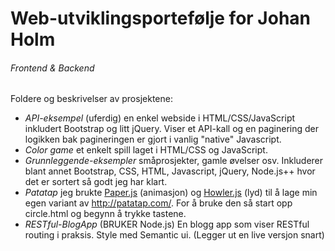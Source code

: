 # Web-utviklingsportefølje for Johan Holm
###### Frontend & Backend

Foldere og beskrivelser av prosjektene:

* *API-eksempel*  (uferdig) en enkel webside i HTML/CSS/JavaScript inkludert Bootstrap og litt jQuery. Viser et API-kall og en paginering der logikken bak pagineringen er gjort i vanlig "native" Javascript.
* *Color game* et enkelt spill laget i HTML/CSS og JavaScript.
* *Grunnleggende-eksempler* småprosjekter, gamle øvelser osv. Inkluderer blant annet Bootstrap, CSS, HTML, Javascript, jQuery, Node.js++ hvor det er sortert så godt jeg har klart.
* *Patatap* jeg brukte [Paper.js](http://paperjs.org/)  (animasjon) og [Howler.js](https://howlerjs.com/) (lyd) til å lage min egen variant av <http://patatap.com/>. For å bruke den så start opp circle.html og begynn å trykke tastene.
* *RESTful-BlogApp* (BRUKER Node.js) En blogg app som viser RESTful routing i praksis. Style med Semantic ui. (Legger ut en live versjon snart)
